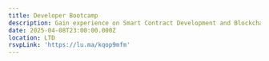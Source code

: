 ```yaml
---
title: Developer Bootcamp
description: Gain experience on Smart Contract Development and Blockchain Apps
date: 2025-04-08T23:00:00.000Z
location: LTD
rsvpLink: 'https://lu.ma/kqop9mfm'
---
```


